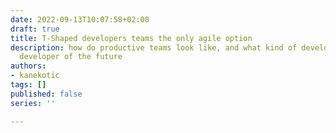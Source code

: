 ```yaml
---
date: 2022-09-13T10:07:58+02:00
draft: true
title: T-Shaped developers teams the only agile option
description: how do productive teams look like, and what kind of developer is the
  developer of the future
authors:
- kanekotic
tags: []
published: false
series: ''

---
```

